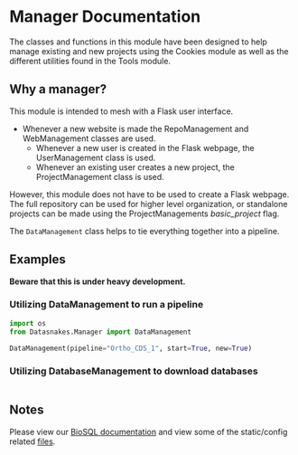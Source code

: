 Manager Documentation
======================
The classes and functions in this module have been designed to help manage
existing and new projects using the Cookies module as well as
the different utilities found in the Tools module.

## Why a manager?

This module is intended to mesh with a Flask user interface.
* Whenever a new website is made the RepoManagement and WebManagement classes
are used.
    * Whenever a new user is created in the Flask webpage,
    the UserManagement class is used.
    * Whenever an existing user creates a new project,
    the ProjectManagement class is used.

However, this module does not have to be used to create a Flask
webpage.  The full repository can be used for higher level organization,
or standalone projects can be made using the ProjectManagements
_basic_project_ flag.

The `DataManagement` class helps to tie everything together into a pipeline.


## Examples

**Beware that this is under heavy development.**
###  Utilizing DataManagement to run a pipeline
```python
import os
from Datasnakes.Manager import DataManagement

DataManagement(pipeline="Ortho_CDS_1", start=True, new=True)
```

### Utilizing DatabaseManagement to download databases
```python
```


## Notes
Please view our [BioSQL documentation](https://github.com/datasnakes/Datasnakes-Scripts/tree/master/Datasnakes/Manager/BioSQL/README.md) and view some of the
static/config related [files](https://github.com/datasnakes/Datasnakes-Scripts/tree/master/Datasnakes/Manager/config/).